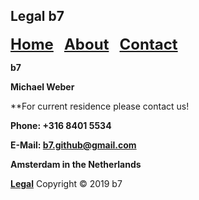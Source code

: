 ## Legal b7

<p><strong><font size="5"><a href="https://b7.github.io">Home</a> &nbsp; <a href="https://b7.github.io/about">About</a> &nbsp; <a href="https://b7.github.io/contact">Contact</a></font></strong></p>

**b7**

**Michael Weber**

**For current residence please contact us!

**Phone: +316 8401 5534**

**E-Mail: b7.github@gmail.com**

**Amsterdam in the Netherlands**

<strong><a href="https://b7.github.io/legal">Legal</a></strong> Copyright © 2019 b7
